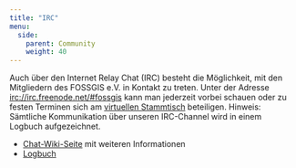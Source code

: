```yaml
---
title: "IRC"
menu:
  side:
    parent: Community
    weight: 40
---
```


Auch über den Internet Relay Chat (IRC) besteht die Möglichkeit, mit den Mitgliedern des FOSSGIS e.V. in Kontakt zu treten. Unter der Adresse [irc://irc.freenode.net/#fossgis](irc://irc.freenode.net/#fossgis) kann man jederzeit vorbei schauen oder zu festen Terminen sich am [virtuellen Stammtisch](community_stammtische.html#chat-stammtisch) beteiligen. Hinweis: Sämtliche Kommunikation über unseren IRC-Channel wird in einem Logbuch aufgezeichnet.

*   [Chat-Wiki-Seite](https://www.fossgis.de/wiki/IRC) mit weiteren Informationen
*   [Logbuch](http://irclogs.geoapt.com/fossgis/)
